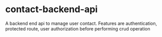 # contact-backend-api
A backend end api to manage user contact. Features are authentication, protected route, user authorization before performing crud operation
